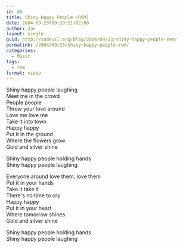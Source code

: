 ```yaml
---
id: 46
title: Shiny Happy People (REM)
date: 2004-09-23T09:29:21+02:00
author: Jan
layout: single
guid: http://sadevil.org/blog/2004/09/23/shiny-happy-people-rem/
permalink: /2004/09/23/shiny-happy-people-rem/
categories:
  - Music
tags:
  - rem
format: video
---
```

Shiny happy people laughing  
Meet me in the crowd  
People people  
Throw your love around  
Love me love me  
Take it into town  
Happy happy  
Put it in the ground  
Where the flowers grow  
Gold and silver shine 

Shiny happy people holding hands  
Shiny happy people laughing 

Everyone around love them, love them  
Put it in your hands  
Take it take it  
There's no time to cry  
Happy happy  
Put it in your heart  
Where tomorrow shines  
Gold and silver shine 

Shiny happy people holding hands  
Shiny happy people laughing